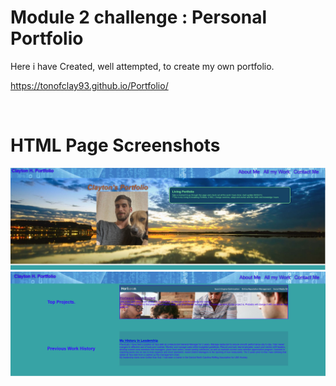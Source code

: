 # Module 2 challenge : Personal Portfolio

Here i have Created, well attempted, to create my own portfolio. 


https://tonofclay93.github.io/Portfolio/

<br />

# HTML Page Screenshots

<img src="/assets/Images/Screenshot-1.jpg">




<img src="/assets/images/Screenshot-2.jpg">



  

